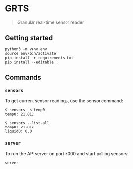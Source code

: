 # GRTS

> Granular real-time sensor reader

## Getting started

```
python3 -m venv env
source env/bin/activate
pip install -r requirements.txt
pip install --editable . 
```

## Commands

### `sensors`

To get current sensor readings, use the sensor command:

```
$ sensors -s temp0
temp0: 21.812

$ sensors --list-all
temp0: 21.812
liquid0: 0.0

```

### `server`

To run the API server on port 5000 and start polling sensors:

```
server
```
